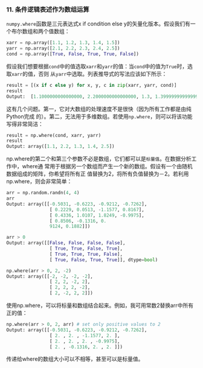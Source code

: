 ### 11. 条件逻辑表述作为数组运算
`numpy.where`函数是三元表达式x if condition else y的矢量化版本。假设我们有一个布尔数组和两个值数组：
```python
xarr = np.array([1.1, 1.2, 1.3, 1.4, 1.5])
yarr = np.array([2.1, 2.2, 2.3, 2.4, 2.5])
cond = np.array([True, False, True, True, False])
```
假设我们想要根据`cond`中的值选取`xarr`和`yarr`的值：当`cond`中的值为`True`时，选取`xarr`的值，否则
从`yarr`中选取。列表推导式的写法应该如下所示：
```python 
result = [(x if c else y) for x, y, c in zip(xarr, yarr, cond)]
result
Output:  [1.1000000000000000, 2.2000000000000000, 1.3, 1.3999999999999999, 2.5]
```
这有几个问题。第一，它对大数组的处理速度不是很快（因为所有工作都是由纯Python完成
的）。第二，无法用于多维数组。若使用`np.where`，则可以将该功能写得非常简洁：
```python
result = np.where(cond, xarr, yarr)
result
Output: array([1.1, 2.2, 1.3, 1.4, 2.5])
```
np.where的第二个和第三个参数不必是数组，它们都可以是`标量值`。在数据分析工作中，where通
常用于根据另一个数组而产生一个新的数组。假设有一个由随机数据组成的矩阵，你希望将所有正
值替换为2，将所有负值替换为－2。若利用np.where，则会非常简单：
```python
arr = np.random.randn(4, 4)
arr
Output: array([[-0.5031, -0.6223, -0.9212, -0.7262],
                [ 0.2229, 0.0513, -1.1577, 0.8167],
                [ 0.4336, 1.0107, 1.8249, -0.9975],
                [ 0.8506, -0.1316, 0.
                9124, 0.1882]])

arr > 0
Output: array([[False, False, False, False],
                [ True, True, False, True],
                [ True, True, True, False],
                [ True, False, True, True]], dtype=bool)

np.where(arr > 0, 2, -2)
Output: array([[-2, -2, -2, -2],
                [ 2, 2, -2, 2],
                [ 2, 2, 2, -2],
                [ 2, -2, 2, 2]])
```
使用np.where，可以将标量和数组结合起来。例如，我可用常数2替换arr中所有正的值：
```python
np.where(arr > 0, 2, arr) # set only positive values to 2
Output: array([[-0.5031, -0.6223, -0.9212, -0.7262],
                [ 2. , 2. , -1.1577, 2. ],
                [ 2. , 2. , 2. , -0.9975],
                [ 2. , -0.1316, 2. , 2. ]])
```
传递给where的数组大小可以不相等，甚至可以是标量值。
